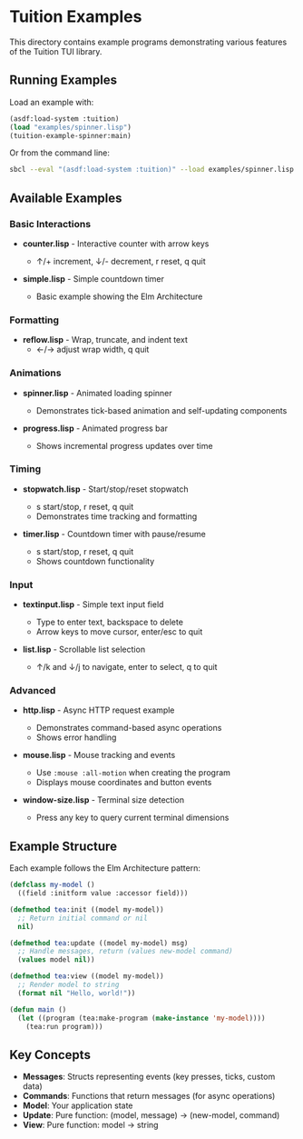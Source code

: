 # Tuition Examples

This directory contains example programs demonstrating various features of the Tuition TUI library.

## Running Examples

Load an example with:
```lisp
(asdf:load-system :tuition)
(load "examples/spinner.lisp")
(tuition-example-spinner:main)
```

Or from the command line:
```bash
sbcl --eval "(asdf:load-system :tuition)" --load examples/spinner.lisp --eval "(tuition-example-spinner:main)"
```

## Available Examples

### Basic Interactions

- **counter.lisp** - Interactive counter with arrow keys
  - ↑/+ increment, ↓/- decrement, r reset, q quit

- **simple.lisp** - Simple countdown timer
  - Basic example showing the Elm Architecture
 
### Formatting

- **reflow.lisp** - Wrap, truncate, and indent text
  - ←/→ adjust wrap width, q quit

### Animations

- **spinner.lisp** - Animated loading spinner
  - Demonstrates tick-based animation and self-updating components

- **progress.lisp** - Animated progress bar
  - Shows incremental progress updates over time

### Timing

- **stopwatch.lisp** - Start/stop/reset stopwatch
  - s start/stop, r reset, q quit
  - Demonstrates time tracking and formatting

- **timer.lisp** - Countdown timer with pause/resume
  - s start/stop, r reset, q quit
  - Shows countdown functionality

### Input

- **textinput.lisp** - Simple text input field
  - Type to enter text, backspace to delete
  - Arrow keys to move cursor, enter/esc to quit

- **list.lisp** - Scrollable list selection
  - ↑/k and ↓/j to navigate, enter to select, q to quit

### Advanced

- **http.lisp** - Async HTTP request example
  - Demonstrates command-based async operations
  - Shows error handling

- **mouse.lisp** - Mouse tracking and events
  - Use `:mouse :all-motion` when creating the program
  - Displays mouse coordinates and button events

- **window-size.lisp** - Terminal size detection
  - Press any key to query current terminal dimensions

## Example Structure

Each example follows the Elm Architecture pattern:

```lisp
(defclass my-model ()
  ((field :initform value :accessor field)))

(defmethod tea:init ((model my-model))
  ;; Return initial command or nil
  nil)

(defmethod tea:update ((model my-model) msg)
  ;; Handle messages, return (values new-model command)
  (values model nil))

(defmethod tea:view ((model my-model))
  ;; Render model to string
  (format nil "Hello, world!"))

(defun main ()
  (let ((program (tea:make-program (make-instance 'my-model))))
    (tea:run program)))
```

## Key Concepts

- **Messages**: Structs representing events (key presses, ticks, custom data)
- **Commands**: Functions that return messages (for async operations)
- **Model**: Your application state
- **Update**: Pure function: (model, message) → (new-model, command)
- **View**: Pure function: model → string
